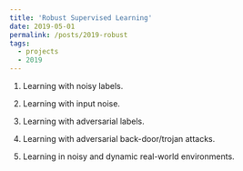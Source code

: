 ```yaml
---
title: 'Robust Supervised Learning'
date: 2019-05-01
permalink: /posts/2019-robust
tags:
  - projects
  - 2019
---
```


1. Learning with noisy labels. 

2. Learning with input noise.

3. Learning with adversarial labels.

4. Learning with adversarial back-door/trojan attacks.

5. Learning in noisy and dynamic real-world environments.
